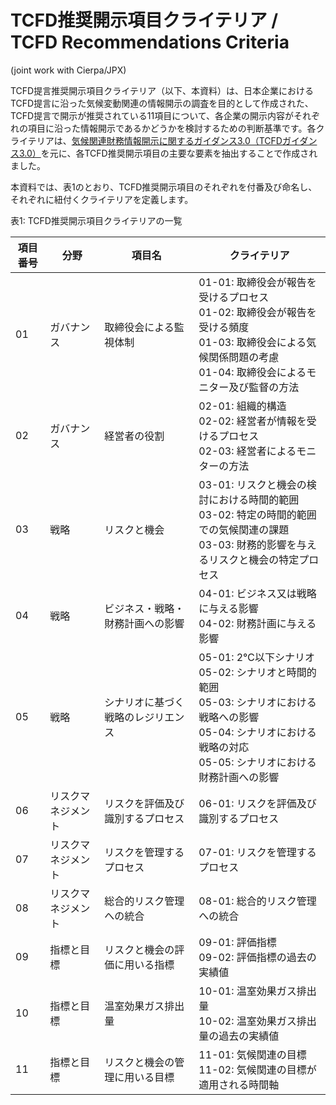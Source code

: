 # TCFD推奨開示項目クライテリア / TCFD Recommendations Criteria

(joint work with Cierpa/JPX)

TCFD提言推奨開示項目クライテリア（以下、本資料）は、日本企業におけるTCFD提言に沿った気候変動関連の情報開示の調査を目的として作成された、TCFD提言で開示が推奨されている11項目について、各企業の開示内容がそれぞれの項目に沿った情報開示であるかどうかを検討するための判断基準です。各クライテリアは、[気候関連財務情報開示に関するガイダンス3.0（TCFDガイダンス3.0）](https://tcfd-consortium.jp/news_detail/22100501)を元に、各TCFD推奨開示項目の主要な要素を抽出することで作成されました。

本資料では、表1のとおり、TCFD推奨開示項目のそれぞれを付番及び命名し、それぞれに紐付くクライテリアを定義します。



表1: TCFD推奨開示項目クライテリアの一覧

| 項目番号 | 分野               | 項目名                             | クライテリア                                                 |
| -------- | ------------------ | ---------------------------------- | ------------------------------------------------------------ |
| 01       | ガバナンス         | 取締役会による監視体制             | 01-01: 取締役会が報告を受けるプロセス<br />01-02: 取締役会が報告を受ける頻度<br />01-03: 取締役会による気候関係問題の考慮<br />01-04: 取締役会によるモニター及び監督の方法 |
| 02       | ガバナンス         | 経営者の役割                       | 02-01: 組織的構造<br />02-02: 経営者が情報を受けるプロセス<br />02-03: 経営者によるモニターの方法 |
| 03       | 戦略               | リスクと機会                       | 03-01: リスクと機会の検討における時間的範囲<br />03-02: 特定の時間的範囲での気候関連の課題<br />03-03: 財務的影響を与えるリスクと機会の特定プロセス |
| 04       | 戦略               | ビジネス・戦略・財務計画への影響   | 04-01: ビジネス又は戦略に与える影響<br />04-02: 財務計画に与える影響 |
| 05       | 戦略               | シナリオに基づく戦略のレジリエンス | 05-01: 2℃以下シナリオ<br />05-02: シナリオと時間的範囲<br />05-03: シナリオにおける戦略への影響<br />05-04: シナリオにおける戦略の対応<br />05-05: シナリオにおける財務計画への影響 |
| 06       | リスクマネジメント | リスクを評価及び識別するプロセス   | 06-01: リスクを評価及び識別するプロセス                      |
| 07       | リスクマネジメント | リスクを管理するプロセス           | 07-01: リスクを管理するプロセス                              |
| 08       | リスクマネジメント | 総合的リスク管理への統合           | 08-01: 総合的リスク管理への統合                              |
| 09       | 指標と目標         | リスクと機会の評価に用いる指標     | 09-01: 評価指標<br />09-02: 評価指標の過去の実績値           |
| 10       | 指標と目標         | 温室効果ガス排出量                 | 10-01: 温室効果ガス排出量<br />10-02: 温室効果ガス排出量の過去の実績値 |
| 11       | 指標と目標         | リスクと機会の管理に用いる目標     | 11-01: 気候関連の目標<br />11-02: 気候関連の目標が適用される時間軸 |



